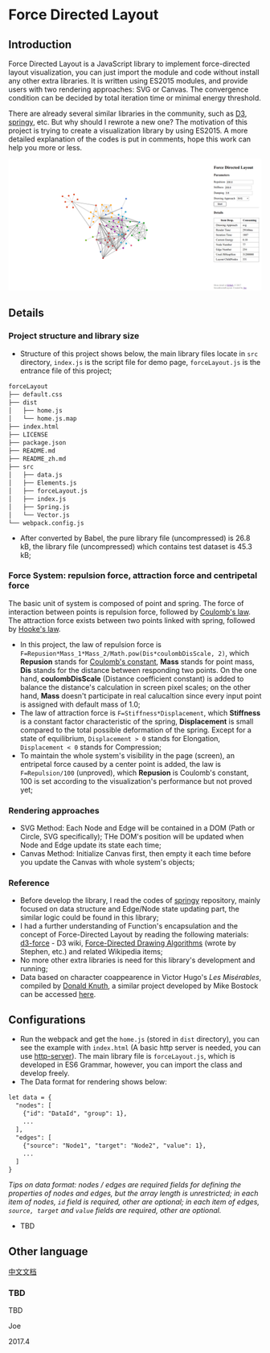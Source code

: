 # Force Directed Layout

## Introduction

Force Directed Layout is a JavaScript library to implement force-directed layout visualization, you can just import the module and code without install any other extra libraries. It is written using ES2015 modules, and provide users with two rendering approaches: SVG or Canvas. The convergence condition can be decided by total iteration time or minimal energy threshold.

There are already several similar libraries in the community, such as [D3](https://d3js.org/), [springy](https://github.com/dhotson/springy), etc. But why should I rewrote a new one? The motivation of this project is trying to create a visualization library by using ES2015. A more detailed explanation of the codes is put in comments, hope this work can help you more or less.

![Force Directed Layout Demo](/assets/demo.png "Force Directed Layout Demo")

## Details

### Project structure and library size

* Structure of this project shows below, the main library files locate in `src` directory, `index.js` is the script file for demo page, `forceLayout.js` is the entrance file of this project;

```
forceLayout
├── default.css
├── dist
│   ├── home.js
│   └── home.js.map
├── index.html
├── LICENSE
├── package.json
├── README.md
├── README_zh.md
├── src
│   ├── data.js
│   ├── Elements.js
│   ├── forceLayout.js
│   ├── index.js
│   ├── Spring.js
│   └── Vector.js
└── webpack.config.js
```

* After converted by Babel, the pure library file (uncompressed) is 26.8 kB, the library file (uncompressed) which contains test dataset is 45.3 kB;

### Force System: repulsion force, attraction force and centripetal force

The basic unit of system is composed of point and spring. The force of interaction between points is repulsion force, followed by [Coulomb's law](https://en.wikipedia.org/wiki/Coulomb%27s_law). The attraction force exists between two points linked with spring, followed by [Hooke's law](https://en.wikipedia.org/wiki/Hooke%27s_law).

* In this project, the law of repulsion force is `F=Repusion*Mass_1*Mass_2/Math.pow(Dis*coulombDisScale, 2)`, which **Repusion** stands for [Coulomb's constant](https://en.wikipedia.org/wiki/Coulomb%27s_constant), **Mass** stands for point mass, **Dis** stands for the distance between responding two points. On the one hand, **coulombDisScale** (Distance coefficient constant) is added to balance the distance's calculation in screen pixel scales; on the other hand, **Mass** doesn't participate in real calucaltion since every input point is assigned with default mass of 1.0;
* The law of attraction force is `F=Stiffness*Displacement`, which **Stiffness** is a constant factor characteristic of the spring, **Displacement** is small compared to the total possible deformation of the spring. Except for a state of equilibrium, `Displacement > 0` stands for Elongation, `Displacement < 0` stands for Compression;
* To maintain the whole system's visibility in the page (screen), an entripetal force caused by a center point is added, the law is `F=Repulsion/100` (unproved), which **Repusion** is Coulomb's constant, 100 is set according to the visualization's performance but not proved yet;

### Rendering approaches

* SVG Method: Each Node and Edge will be contained in a DOM (Path or Circle, SVG specifically); THe DOM's position will be updated when Node and Edge update its state each time;
* Canvas Method: Initialize Canvas first, then empty it each time before you update the Canvas with whole system's objects;

### Reference 

* Before develop the library, I read the codes of [springy](https://github.com/dhotson/springy) repository, mainly focused on data structure and Edge/Node state updating part, the similar logic could be found in this library;
* I had a further understanding of Function's encapsulation and the concept of Force-Directed Layout by reading the following materials: [d3-force](https://github.com/d3/d3-force) - D3 wiki, [Force-Directed Drawing Algorithms](https://cs.brown.edu/~rt/gdhandbook/chapters/force-directed.pdf) (wrote by Stephen, etc.) and related Wikipedia items;
* No more other extra libraries is need for this library's development and running;
* Data based on character coappearence in Victor Hugo's *Les Misérables*, compiled by [Donald Knuth](http://www-cs-faculty.stanford.edu/~uno/sgb.html), a similar project developed by Mike Bostock can be accessed [here](https://bl.ocks.org/mbostock/4062045).

## Configurations

* Run the webpack and get the `home.js` (stored in `dist` directory), you can see the example with `index.html` (A basic http server is needed, you can use [http-server](https://github.com/indexzero/http-server)). The main library file is `forceLayout.js`, which is developed in ES6 Grammar, however, you can import the class and develop freely.
* The Data format for rendering shows below:

```
let data = {
  "nodes": [
    {"id": "DataId", "group": 1},
    ...
  ],
  "edges": [
    {"source": "Node1", "target": "Node2", "value": 1},
    ...
  ]
}
```

*Tips on data format: nodes / edges are required fields for defining the properties of nodes and edges, but the array length is unrestricted; in each item of nodes, `id` field is required, other are optional; in each item of edges, `source, target` and `value` fields are required, other are optional.*

* TBD

## Other language

[中文文档](./README_zh.md)

### TBD

TBD

Joe

2017.4
